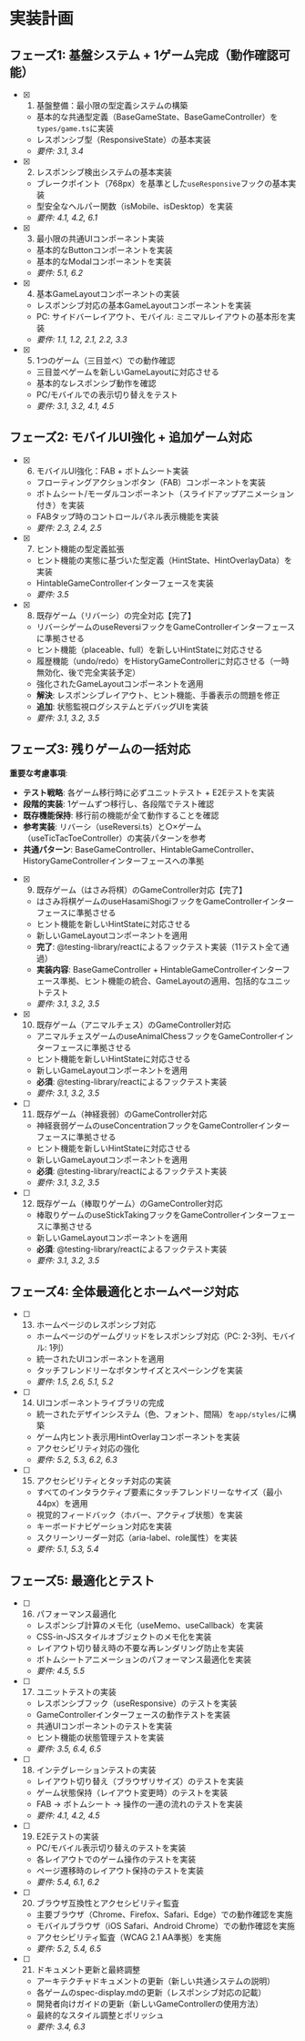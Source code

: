 # 実装計画

## フェーズ1: 基盤システム + 1ゲーム完成（動作確認可能）

- [x] 1. 基盤整備：最小限の型定義システムの構築
  - 基本的な共通型定義（BaseGameState、BaseGameController）を`types/game.ts`に実装
  - レスポンシブ型（ResponsiveState）の基本実装
  - _要件: 3.1, 3.4_

- [x] 2. レスポンシブ検出システムの基本実装
  - ブレークポイント（768px）を基準とした`useResponsive`フックの基本実装
  - 型安全なヘルパー関数（isMobile、isDesktop）を実装
  - _要件: 4.1, 4.2, 6.1_

- [x] 3. 最小限の共通UIコンポーネント実装
  - 基本的なButtonコンポーネントを実装
  - 基本的なModalコンポーネントを実装
  - _要件: 5.1, 6.2_

- [x] 4. 基本GameLayoutコンポーネントの実装
  - レスポンシブ対応の基本GameLayoutコンポーネントを実装
  - PC: サイドバーレイアウト、モバイル: ミニマルレイアウトの基本形を実装
  - _要件: 1.1, 1.2, 2.1, 2.2, 3.3_

- [x] 5. 1つのゲーム（三目並べ）での動作確認
  - 三目並べゲームを新しいGameLayoutに対応させる
  - 基本的なレスポンシブ動作を確認
  - PC/モバイルでの表示切り替えをテスト
  - _要件: 3.1, 3.2, 4.1, 4.5_

## フェーズ2: モバイルUI強化 + 追加ゲーム対応

- [x] 6. モバイルUI強化：FAB + ボトムシート実装
  - フローティングアクションボタン（FAB）コンポーネントを実装
  - ボトムシート/モーダルコンポーネント（スライドアップアニメーション付き）を実装
  - FABタップ時のコントロールパネル表示機能を実装
  - _要件: 2.3, 2.4, 2.5_

- [x] 7. ヒント機能の型定義拡張
  - ヒント機能の実態に基づいた型定義（HintState、HintOverlayData）を実装
  - HintableGameControllerインターフェースを実装
  - _要件: 3.5_

- [x] 8. 既存ゲーム（リバーシ）の完全対応【完了】
  - リバーシゲームのuseReversiフックをGameControllerインターフェースに準拠させる
  - ヒント機能（placeable、full）を新しいHintStateに対応させる
  - 履歴機能（undo/redo）をHistoryGameControllerに対応させる（一時無効化、後で完全実装予定）
  - 強化されたGameLayoutコンポーネントを適用
  - **解決**: レスポンシブレイアウト、ヒント機能、手番表示の問題を修正
  - **追加**: 状態監視ログシステムとデバッグUIを実装
  - _要件: 3.1, 3.2, 3.5_

## フェーズ3: 残りゲームの一括対応

**重要な考慮事項**:
- **テスト戦略**: 各ゲーム移行時に必ずユニットテスト + E2Eテストを実装
- **段階的実装**: 1ゲームずつ移行し、各段階でテスト確認
- **既存機能保持**: 移行前の機能が全て動作することを確認
- **参考実装**: リバーシ（useReversi.ts）と○×ゲーム（useTicTacToeController）の実装パターンを参考
- **共通パターン**: BaseGameController、HintableGameController、HistoryGameControllerインターフェースへの準拠

- [x] 9. 既存ゲーム（はさみ将棋）のGameController対応【完了】
  - はさみ将棋ゲームのuseHasamiShogiフックをGameControllerインターフェースに準拠させる
  - ヒント機能を新しいHintStateに対応させる
  - 新しいGameLayoutコンポーネントを適用
  - **完了**: @testing-library/reactによるフックテスト実装（11テスト全て通過）
  - **実装内容**: BaseGameController + HintableGameControllerインターフェース準拠、ヒント機能の統合、GameLayoutの適用、包括的なユニットテスト
  - _要件: 3.1, 3.2, 3.5_

- [x] 10. 既存ゲーム（アニマルチェス）のGameController対応
  - アニマルチェスゲームのuseAnimalChessフックをGameControllerインターフェースに準拠させる
  - ヒント機能を新しいHintStateに対応させる
  - 新しいGameLayoutコンポーネントを適用
  - **必須**: @testing-library/reactによるフックテスト実装
  - _要件: 3.1, 3.2, 3.5_

- [ ] 11. 既存ゲーム（神経衰弱）のGameController対応
  - 神経衰弱ゲームのuseConcentrationフックをGameControllerインターフェースに準拠させる
  - ヒント機能を新しいHintStateに対応させる
  - 新しいGameLayoutコンポーネントを適用
  - **必須**: @testing-library/reactによるフックテスト実装
  - _要件: 3.1, 3.2, 3.5_

- [ ] 12. 既存ゲーム（棒取りゲーム）のGameController対応
  - 棒取りゲームのuseStickTakingフックをGameControllerインターフェースに準拠させる
  - 新しいGameLayoutコンポーネントを適用
  - **必須**: @testing-library/reactによるフックテスト実装
  - _要件: 3.1, 3.2, 3.5_

## フェーズ4: 全体最適化とホームページ対応

- [ ] 13. ホームページのレスポンシブ対応
  - ホームページのゲームグリッドをレスポンシブ対応（PC: 2-3列、モバイル: 1列）
  - 統一されたUIコンポーネントを適用
  - タッチフレンドリーなボタンサイズとスペーシングを実装
  - _要件: 1.5, 2.6, 5.1, 5.2_

- [ ] 14. UIコンポーネントライブラリの完成
  - 統一されたデザインシステム（色、フォント、間隔）を`app/styles/`に構築
  - ゲーム内ヒント表示用HintOverlayコンポーネントを実装
  - アクセシビリティ対応の強化
  - _要件: 5.2, 5.3, 6.2, 6.3_

- [ ] 15. アクセシビリティとタッチ対応の実装
  - すべてのインタラクティブ要素にタッチフレンドリーなサイズ（最小44px）を適用
  - 視覚的フィードバック（ホバー、アクティブ状態）を実装
  - キーボードナビゲーション対応を実装
  - スクリーンリーダー対応（aria-label、role属性）を実装
  - _要件: 5.1, 5.3, 5.4_

## フェーズ5: 最適化とテスト

- [ ] 16. パフォーマンス最適化
  - レスポンシブ計算のメモ化（useMemo、useCallback）を実装
  - CSS-in-JSスタイルオブジェクトのメモ化を実装
  - レイアウト切り替え時の不要な再レンダリング防止を実装
  - ボトムシートアニメーションのパフォーマンス最適化を実装
  - _要件: 4.5, 5.5_

- [ ] 17. ユニットテストの実装
  - レスポンシブフック（useResponsive）のテストを実装
  - GameControllerインターフェースの動作テストを実装
  - 共通UIコンポーネントのテストを実装
  - ヒント機能の状態管理テストを実装
  - _要件: 3.5, 6.4, 6.5_

- [ ] 18. インテグレーションテストの実装
  - レイアウト切り替え（ブラウザリサイズ）のテストを実装
  - ゲーム状態保持（レイアウト変更時）のテストを実装
  - FAB → ボトムシート → 操作の一連の流れのテストを実装
  - _要件: 4.1, 4.2, 4.5_

- [ ] 19. E2Eテストの実装
  - PC/モバイル表示切り替えのテストを実装
  - 各レイアウトでのゲーム操作のテストを実装
  - ページ遷移時のレイアウト保持のテストを実装
  - _要件: 5.4, 6.1, 6.2_

- [ ] 20. ブラウザ互換性とアクセシビリティ監査
  - 主要ブラウザ（Chrome、Firefox、Safari、Edge）での動作確認を実施
  - モバイルブラウザ（iOS Safari、Android Chrome）での動作確認を実施
  - アクセシビリティ監査（WCAG 2.1 AA準拠）を実施
  - _要件: 5.2, 5.4, 6.5_

- [ ] 21. ドキュメント更新と最終調整
  - アーキテクチャドキュメントの更新（新しい共通システムの説明）
  - 各ゲームのspec-display.mdの更新（レスポンシブ対応の記載）
  - 開発者向けガイドの更新（新しいGameControllerの使用方法）
  - 最終的なスタイル調整とポリッシュ
  - _要件: 3.4, 6.3_